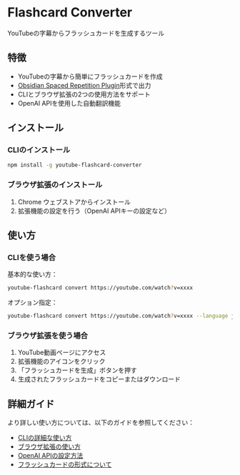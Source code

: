 # Flashcard Converter

YouTubeの字幕からフラッシュカードを生成するツール

## 特徴

- YouTubeの字幕から簡単にフラッシュカードを作成
- [Obsidian Spaced Repetition Plugin](https://github.com/st3v3nmw/obsidian-spaced-repetition/)形式で出力
- CLIとブラウザ拡張の2つの使用方法をサポート
- OpenAI APIを使用した自動翻訳機能

## インストール

### CLIのインストール

```bash
npm install -g youtube-flashcard-converter
```

### ブラウザ拡張のインストール

1. Chrome ウェブストアからインストール
2. 拡張機能の設定を行う（OpenAI APIキーの設定など）

## 使い方

### CLIを使う場合

基本的な使い方：
```bash
youtube-flashcard convert https://youtube.com/watch?v=xxxx
```

オプション指定：
```bash
youtube-flashcard convert https://youtube.com/watch?v=xxxx --language ja
```

### ブラウザ拡張を使う場合

1. YouTube動画ページにアクセス
2. 拡張機能のアイコンをクリック
3. 「フラッシュカードを生成」ボタンを押す
4. 生成されたフラッシュカードをコピーまたはダウンロード

## 詳細ガイド

より詳しい使い方については、以下のガイドを参照してください：

- [CLIの詳細な使い方](guide/cli.md)
- [ブラウザ拡張の使い方](guide/browser-extension.md)
- [OpenAI APIの設定方法](guide/openai-setup.md)
- [フラッシュカードの形式について](guide/flashcard-format.md)

